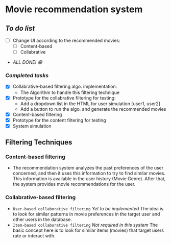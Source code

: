 # Movie recommendation system
## _To do list_
- [ ] Change UI according to the recommended movies:
    - [ ] Content-based
    - [ ] Collabrative 
- *ALL DONE! 😁* 

### _Completed tasks_
- [x] Collabrative-based filtering algo. implementation:
    - The Algorithm to handle this filtering technique
- [x] Prototype for the collabrative filtering for testing:
    - Add a dropdown list in the HTML for user simulation [user1, user2]
    - Add a button to run the algo. and generate the recommended movies
- [x] Content-based filtering
- [x] Prototype for the content filtering for testing
- [x] System simulation

## Filtering Techniques

### Content-based filtering 
- The recommendation system analyzes the past preferences of the user concerned, and then it uses this information to try to find similar movies. This information is available in the user history (Movie Genre). After that, the system provides movie recommendations for the user.

### Collabrative-based filtering 
- `User-based collaborative filtering` _Yet to be implemented_ The idea is to look for similar patterns in movie preferences in the target user and other users in the database.
- `Item-based collaborative filtering` _Not required in this system_ The basic concept here is to look for similar items (movies) that target users rate or interact with.
